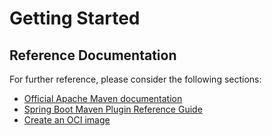 # Getting Started

## Reference Documentation

For further reference, please consider the following sections:

- [Official Apache Maven documentation](https://maven.apache.org/guides/index.html)
- [Spring Boot Maven Plugin Reference Guide](https://docs.spring.io/spring-boot/docs/3.0.0-M1/maven-plugin/reference/html/)
- [Create an OCI image](https://docs.spring.io/spring-boot/docs/3.0.0-M1/maven-plugin/reference/html/#build-image)
